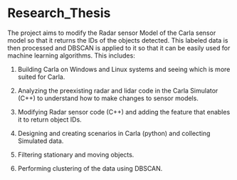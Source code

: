 # Research_Thesis

The project aims to modify the Radar sensor Model of the Carla sensor model so that it returns the IDs of the objects detected. This labeled data is then processed and DBSCAN is applied to it so that it can be easily used for machine learning algorithms. This includes:

1)	Building Carla on Windows and Linux systems and seeing which is more suited for Carla.

2)	Analyzing the preexisting radar and lidar code in the Carla Simulator (C++) to understand how to make changes to sensor models.

3)	 Modifying Radar sensor code (C++) and adding the feature that enables it to return object IDs. 

4)	Designing and creating scenarios in Carla (python) and collecting Simulated data. 

5)	Filtering stationary and moving objects.

6)	Performing clustering of the data using DBSCAN.

